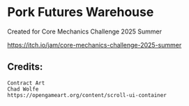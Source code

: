 # Pork Futures Warehouse

Created for Core Mechanics Challenge 2025 Summer

https://itch.io/jam/core-mechanics-challenge-2025-summer

## Credits:
	Contract Art
	Chad Wolfe
	https://opengameart.org/content/scroll-ui-container

